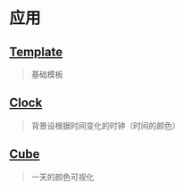 # 应用

## [Template](./template/src/main.ts)

> 基础模板

## [Clock](./clock/src/main.ts)

> 背景设根据时间变化的时钟（时间的颜色）

## [Cube](./cube/src/main.ts)

> 一天的颜色可视化